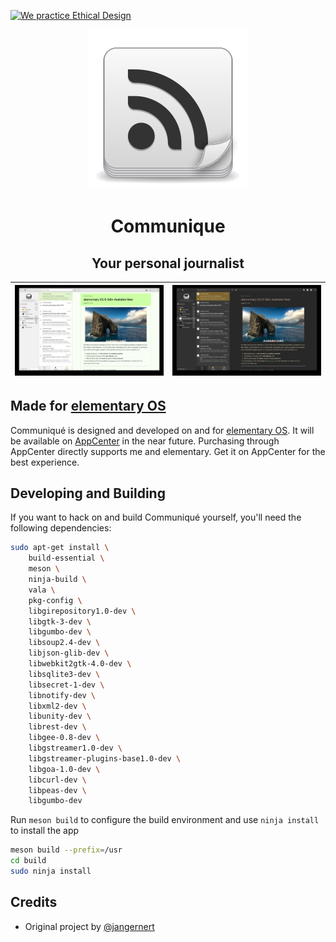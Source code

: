 <a href='https://ind.ie/ethical-design'><img style='margin-left: auto; margin-right: auto;' alt='We practice Ethical Design' src='https://img.shields.io/badge/Ethical_Design-_▲_❤_-blue.svg'></a>

<p align="center">
  <img src="data/application-icons/hicolor/128x128/apps/org.gnome.FeedReader.svg" alt="Icon" />
</p>
<h1 align="center">Communique</h1>
<h2 align="center">Your personal journalist</h2>

| ![Screenshot](data/communique-light-screenshot.jpg) | ![Screenshot](data/communique-dark-screenshot.jpg) |
|-----------------------------------------------------|----------------------------------------------------|

## Made for [elementary OS](https://elementary.io)

Communiqué is designed and developed on and for [elementary OS](https://elementary.io). It will be available on [AppCenter](https://appcenter.elementary.io) in the near future. Purchasing through AppCenter directly supports me and elementary. Get it on AppCenter for the best experience.

## Developing and Building

If you want to hack on and build Communiqué yourself, you'll need the following dependencies:

```bash
sudo apt-get install \
	build-essential \
	meson \
	ninja-build \
	vala \
	pkg-config \
	libgirepository1.0-dev \
	libgtk-3-dev \
	libgumbo-dev \
	libsoup2.4-dev \
	libjson-glib-dev \
	libwebkit2gtk-4.0-dev \
	libsqlite3-dev \
	libsecret-1-dev \
	libnotify-dev \
	libxml2-dev \
	libunity-dev \
	librest-dev \
	libgee-0.8-dev \
	libgstreamer1.0-dev \
	libgstreamer-plugins-base1.0-dev \
	libgoa-1.0-dev \
	libcurl-dev \
	libpeas-dev \
	libgumbo-dev
```

Run `meson build` to configure the build environment and use `ninja install` to install the app
```bash
meson build --prefix=/usr
cd build
sudo ninja install
```
## Credits
* Original project by [@jangernert](https://github.com/jangernert)
